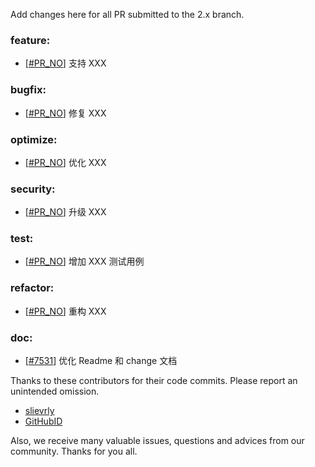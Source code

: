 <!--
    Licensed to the Apache Software Foundation (ASF) under one or more
    contributor license agreements.  See the NOTICE file distributed with
    this work for additional information regarding copyright ownership.
    The ASF licenses this file to You under the Apache License, Version 2.0
    (the "License"); you may not use this file except in compliance with
    the License.  You may obtain a copy of the License at

    http://www.apache.org/licenses/LICENSE-2.0
    
    Unless required by applicable law or agreed to in writing, software
    distributed under the License is distributed on an "AS IS" BASIS,
    WITHOUT WARRANTIES OR CONDITIONS OF ANY KIND, either express or implied.
    See the License for the specific language governing permissions and
    limitations under the License.
-->
Add changes here for all PR submitted to the 2.x branch.

<!-- Please add the `changes` to the following location(feature/bugfix/optimize/test) based on the type of PR -->

### feature:

- [[#PR_NO](https://github.com/seata/seata/pull/PR_NO)] 支持 XXX


### bugfix:

- [[#PR_NO](https://github.com/seata/seata/pull/PR_NO)] 修复 XXX


### optimize:

- [[#PR_NO](https://github.com/seata/seata/pull/PR_NO)] 优化 XXX

### security:

- [[#PR_NO](https://github.com/seata/seata/pull/PR_NO)] 升级 XXX

### test:

- [[#PR_NO](https://github.com/seata/seata/pull/PR_NO)] 增加 XXX 测试用例

### refactor:

- [[#PR_NO](https://github.com/seata/seata/pull/PR_NO)] 重构 XXX


### doc:

- [[#7531](https://github.com/seata/seata/pull/7531)] 优化 Readme 和 change 文档


Thanks to these contributors for their code commits. Please report an unintended omission.

<!-- Please make sure your Github ID is in the list below -->

- [slievrly](https://github.com/slievrly)
- [GitHubID](https://github.com/GitHubID)


Also, we receive many valuable issues, questions and advices from our community. Thanks for you all.
